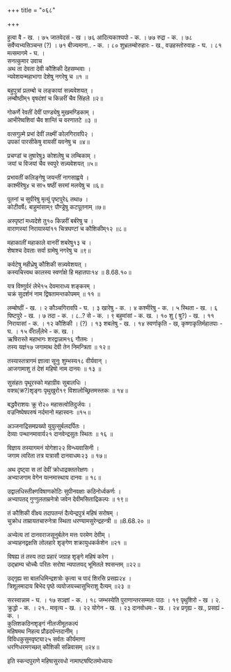 +++
title = "०६८"

+++

हुत्वा वै - ख. । ७५ जातवेदसं - ख । ७६ आदित्यकाश्यपो - क. । ७७ रुद्रा - क. । ७८ सर्वेप्यभ्यसिञ्चन्त (?) । ७१ बीज्यमाना.. - क. । ८० शुभ्रलम्बोरुहारः - ख., वज्रहस्तोरुवाहः - घ. । ८१ मत्समागमे - घ. ।  
सनत्कुमार उवाच  
अथ ता देवता देवी कौशिकी देहसम्भवाः ।  
न्यवेशयन्महाभागा देशेषु नगरेषु च ॥१ ॥

बहुपुत्रां प्रलम्बो च लङ्कायां सन्न्यवेशयत् ।  
लम्बौष्ठीम्१ वृषदंशां च किन्नरीं चैव सिंहले ॥२॥

गोकर्णे रेवतीं देवीं पाण्ड्येषु मुखमण्डिकाम् ।  
आभीरेष्वशिवां चैव शान्तिं च वरणातटे ॥३ ॥

वत्सगुल्मे प्रभां देवीं लक्ष्मीं कोलगिरावपि२ ।  
उपकां पारसीकेषु वायसीं यवनेषु च ॥४॥

प्रचण्डां च तुषारेषु३ कोशलेषु च लम्बिकाम् ।  
जयां च विजयां चैव स्वपुरे सन्न्यवेशयत् ॥५॥

प्रभावतीं कलिङ्गेषु जयन्तीं नागसाह्वये ।  
काश्मीरेषु४ च सा५ षष्ठीं सरमां मलयेषु च ॥६॥

पूतनां च सुपीरेषु मृत्युं पृष्टपुरे६ तथा७ ।  
कोटीवर्षे८ बाहुमांसाम्९ पौण्ड्रेषु कटपूतनाम् ॥७॥

अस्पृष्टां मध्यदेशे तु१० किन्नरीं बर्बरेषु च ।  
वाराणस्यां निरायास्यां११ चित्रघण्टां च कौशिकीम्१२ ॥८॥

महाकालीं महाकाले वानरीं शबरेषु१३ च ।  
शेषाश्च देवताः सर्वा ग्रामेषु नगरेषु च ॥९॥

कर्वटेषु महीध्रेषु कौशिकी सन्न्यवेशयत् ।  
कस्यचित्त्वथ कालस्य स्वर्णाक्षे हि महातपाः१४ ॥ 8.68.१०॥

यत्र विष्णुर्वरं लेभे१५ देवमाराध्य शङ्करम् ।  
चक्रं सुदर्शनं नाम द्विषतामन्तकोपमम् ॥ ११ ॥

लम्बोष्ठीं - ख. । २ कौञ्चगिरावपि - घ. । ३ खारेषु - क. । ४ कश्मीरेषु - क. । ५ स्थिता - ख. । ६ पिष्टपुरे - ख. । ७ तदा - क. । ८..? से - क. । ९ बहुमांसां - क. ख. । १० शु ( षु?) - ख. । ११ निरायासां - क. । १२ कौशिकी । (?) । १३ शबलेषु - ख. । १४ स्वर्णाकृति - ख, कृष्णाकृतिर्महातपाः - घ. । १५ र्वँराल्ँलेभे - क. ख. ।  
ऋषिरास्ते महाभागः शरद्वान्नाम१६ गौतमः ।  
तस्य यज्ञं१७ जगामाथ देवी तेन निमन्त्रिता ॥ १२॥

तस्यास्तत्रागमं ज्ञात्वा सूनुः शुम्भस्य१८ वीर्यवान् ।  
आजगामाशु तं देशं महिषो नाम दानवः ॥ १३ ॥

सुसंहतः पृथूरस्को महाग्रीवः सुबालधिः ।  
वक्त्र(क्र?)शृङ्गः पृथुखुरो१९ विशालोच्छ्रितमस्तकः ॥ १४॥

बद्धवैराशयः क्रू रो२० महासत्वोतिदुर्जयः ।  
वज्रनिष्पेषपरुषं नर्दमानो महास्वनः ॥१५॥

अञ्जनाद्रिसमप्रख्यो युयुत्सुर्बलदर्पितः ।  
देव्याः पन्थानमावार्य२१ दानवेन्द्रसुतः स्थितः ॥ १६ ॥

विज्ञाय तस्यागमनं योगेशा२२ विन्ध्यवासिनी ।  
जगाम त्वरिता तत्र यत्रासौ दानवाधमः२३ ॥ १७॥

अथ दृष्ट्वा स तां देवीं क्रोधाद्रक्ततरेक्षणः ।  
अभ्याजगाम वेगेन यत्नमास्थाय दानवः ॥ १८॥

उद्वालधिस्तीक्ष्णविषाणकोटिः सुपीनवक्षाः कठिनोर्ध्वकर्णः ।  
अभ्यापतद् गुग्गुलताम्रनेत्रो जवेन देवीमसिताद्रिकल्पः ॥ १९॥

तं कौशिकी वीक्ष्य तदापतन्तं दैत्येन्द्रपुत्रं महिषं सरोषम् ।  
चुक्रोध ताम्रायतचारुनेत्रा स्थिता धरण्यामसुरेन्द्रहन्त्री ॥ ॥8.68.२० ॥

अभ्येत्य तां दानवराजसूनुर्बलेन मत्तः परमेण देवीम् ।  
अभ्याहनद्वक्षसि लोलहारे शृङ्गेण शक्रायुधकर्कशेन ॥२१ ॥

विषह्य तं तस्य तदा प्रहारं जग्राह शृङ्गे महिषं करेण ।  
उद्भ्राम्य चोच्चैः परितः सरोषा न्यपातयद् भूमितले श्वसन्तम् ॥२२॥

उद्गृह्य सा बालधिमिन्द्रशत्रोः कृत्वा च पादं शिरसि प्रसह्य२४ ।  
त्रिशूलमादाय बिभेद पृष्ठे व्ययोजयच्चासुभिराशु दैत्यम् ॥२३ ॥

सरस्वान्नाम - घ. । १७ सञ्ज्ञां - क. । १८ जम्भस्येति पुराणान्तरसम्मतः पाठः । १९ पृथुशिरो - ख । २. क्रुद्धो - क. । २१.. मावृत्य - ख. । २२ योगेन - ख. । २३ दानवोधमः - ख. । २४ प्रगृह्य - ख., प्रसह्यं - क. ।  
कुलिशकठिनशृङ्गं नीलजीमूतकल्पं  
महिषमथ निहत्य प्रौढदर्पन्तदानीम् ।  
विविधकुसुमवृष्ट्या२५ सर्वतः कीर्यमाणा  
धरणिधरमगच्छत् कौशिकी सन्निवासम् ॥२४॥

इति स्कन्दपुराणे महिषासुरवधो नामाष्टषष्टितमोध्यायः  
